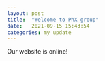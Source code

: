 ```yaml
---
layout: post
title:  "Welcome to PhX group"
date:   2021-09-15 15:43:54 
categories: my update
---
```

Our website is online!
